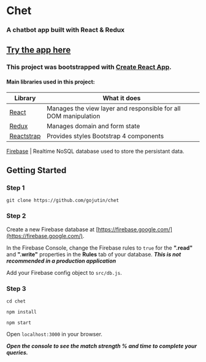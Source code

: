 # Chet

### A chatbot app built with React & Redux

## [Try the app here](http://chet.surge.sh)

### This project was bootstrapped with [Create React App](https://github.com/facebookincubator/create-react-app).

#### Main libraries used in this project:

 Library | What it does
------------ | -------------
[React](https://facebook.github.io/react/) | Manages the view layer and responsible for all DOM manipulation
[Redux](http://redux.js.org/) | Manages domain and form state
[Reactstrap](https://reactstrap.github.io/)  | Provides styles Bootstrap 4 components

[Firebase](https://firebase.google.com/) | Realtime NoSQL database used to store the persistant data.

<h2 name="getting-started">Getting Started</h2>

### **Step 1**

`git clone https://github.com/gojutin/chet `

### **Step 2**

Create a new Firebase database at [https://firebase.google.com/](https://firebase.google.com/).

In the Firebase Console, change the Firebase rules to `true` for the **".read"** and **".write"** properties in the **Rules** tab of your database. ***This is not recommended in a production application***

Add your Firebase config object to `src/db.js`.

### **Step 3**

`cd chet `

`npm install`

`npm start`

Open `localhost:3000` in your browser.

***Open the console to see the match strength % and time to complete your queries.***

